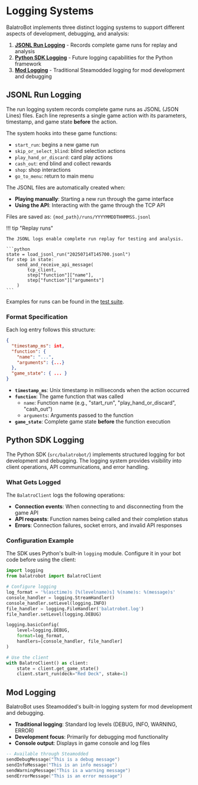 # Logging Systems

BalatroBot implements three distinct logging systems to support different aspects of development, debugging, and analysis:

1. [**JSONL Run Logging**](#jsonl-run-logging) - Records complete game runs for replay and analysis
2. [**Python SDK Logging**](#python-sdk-logging) - Future logging capabilities for the Python framework
3. [**Mod Logging**](#mod-logging) - Traditional Steamodded logging for mod development and debugging

## JSONL Run Logging

The run logging system records complete game runs as JSONL (JSON Lines) files. Each line represents a single game action with its parameters, timestamp, and game state **before** the action.

The system hooks into these game functions:

- `start_run`: begins a new game run
- `skip_or_select_blind`: blind selection actions
- `play_hand_or_discard`: card play actions
- `cash_out`: end blind and collect rewards
- `shop`: shop interactions
- `go_to_menu`: return to main menu

The JSONL files are automatically created when:

- **Playing manually**: Starting a new run through the game interface
- **Using the API**: Interacting with the game through the TCP API

Files are saved as: `{mod_path}/runs/YYYYMMDDTHHMMSS.jsonl`

!!! tip "Replay runs"

    The JSONL logs enable complete run replay for testing and analysis.

    ```python
    state = load_jsonl_run("20250714T145700.jsonl")
    for step in state:
        send_and_receive_api_message(
            tcp_client,
            step["function"]["name"],
            step["function"]["arguments"]
        )
    ```

Examples for runs can be found in the [test suite](https://github.com/S1M0N38/balatrobot/tree/main/tests/runs).

### Format Specification

Each log entry follows this structure:

```json
{
  "timestamp_ms": int,
  "function": {
    "name": "...",
    "arguments": {...}
  },
  "game_state": { ... }
}
```

- **`timestamp_ms`**: Unix timestamp in milliseconds when the action occurred
- **`function`**: The game function that was called
    - `name`: Function name (e.g., "start_run", "play_hand_or_discard", "cash_out")
    - `arguments`: Arguments passed to the function
- **`game_state`**: Complete game state **before** the function execution

## Python SDK Logging

The Python SDK (`src/balatrobot/`) implements structured logging for bot development and debugging. The logging system provides visibility into client operations, API communications, and error handling.

### What Gets Logged

The `BalatroClient` logs the following operations:

- **Connection events**: When connecting to and disconnecting from the game API
- **API requests**: Function names being called and their completion status
- **Errors**: Connection failures, socket errors, and invalid API responses

### Configuration Example

The SDK uses Python's built-in `logging` module. Configure it in your bot code before using the client:

```python
import logging
from balatrobot import BalatroClient

# Configure logging
log_format = '%(asctime)s [%(levelname)s] %(name)s: %(message)s'
console_handler = logging.StreamHandler()
console_handler.setLevel(logging.INFO)
file_handler = logging.FileHandler('balatrobot.log')
file_handler.setLevel(logging.DEBUG)

logging.basicConfig(
    level=logging.DEBUG,
    format=log_format,
    handlers=[console_handler, file_handler]
)

# Use the client
with BalatroClient() as client:
    state = client.get_game_state()
    client.start_run(deck="Red Deck", stake=1)
```

## Mod Logging

BalatroBot uses Steamodded's built-in logging system for mod development and debugging.

- **Traditional logging**: Standard log levels (DEBUG, INFO, WARNING, ERROR)
- **Development focus**: Primarily for debugging mod functionality
- **Console output**: Displays in game console and log files

```lua
-- Available through Steamodded
sendDebugMessage("This is a debug message")
sendInfoMessage("This is an info message")
sendWarningMessage("This is a warning message")
sendErrorMessage("This is an error message")
```
